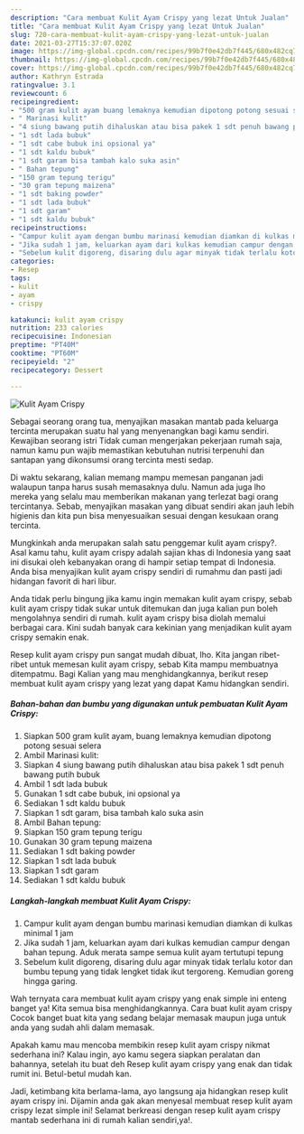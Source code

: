 ```yaml
---
description: "Cara membuat Kulit Ayam Crispy yang lezat Untuk Jualan"
title: "Cara membuat Kulit Ayam Crispy yang lezat Untuk Jualan"
slug: 720-cara-membuat-kulit-ayam-crispy-yang-lezat-untuk-jualan
date: 2021-03-27T15:37:07.020Z
image: https://img-global.cpcdn.com/recipes/99b7f0e42db7f445/680x482cq70/kulit-ayam-crispy-foto-resep-utama.jpg
thumbnail: https://img-global.cpcdn.com/recipes/99b7f0e42db7f445/680x482cq70/kulit-ayam-crispy-foto-resep-utama.jpg
cover: https://img-global.cpcdn.com/recipes/99b7f0e42db7f445/680x482cq70/kulit-ayam-crispy-foto-resep-utama.jpg
author: Kathryn Estrada
ratingvalue: 3.1
reviewcount: 6
recipeingredient:
- "500 gram kulit ayam buang lemaknya kemudian dipotong potong sesuai selera"
- " Marinasi kulit"
- "4 siung bawang putih dihaluskan atau bisa pakek 1 sdt penuh bawang putih bubuk"
- "1 sdt lada bubuk"
- "1 sdt cabe bubuk ini opsional ya"
- "1 sdt kaldu bubuk"
- "1 sdt garam bisa tambah kalo suka asin"
- " Bahan tepung"
- "150 gram tepung terigu"
- "30 gram tepung maizena"
- "1 sdt baking powder"
- "1 sdt lada bubuk"
- "1 sdt garam"
- "1 sdt kaldu bubuk"
recipeinstructions:
- "Campur kulit ayam dengan bumbu marinasi kemudian diamkan di kulkas minimal 1 jam"
- "Jika sudah 1 jam, keluarkan ayam dari kulkas kemudian campur dengan bahan tepung. Aduk merata sampe semua kulit ayam tertutupi tepung"
- "Sebelum kulit digoreng, disaring dulu agar minyak tidak terlalu kotor dan bumbu tepung yang tidak lengket tidak ikut tergoreng. Kemudian goreng hingga garing."
categories:
- Resep
tags:
- kulit
- ayam
- crispy

katakunci: kulit ayam crispy 
nutrition: 233 calories
recipecuisine: Indonesian
preptime: "PT40M"
cooktime: "PT60M"
recipeyield: "2"
recipecategory: Dessert

---
```



![Kulit Ayam Crispy](https://img-global.cpcdn.com/recipes/99b7f0e42db7f445/680x482cq70/kulit-ayam-crispy-foto-resep-utama.jpg)

Sebagai seorang orang tua, menyajikan masakan mantab pada keluarga tercinta merupakan suatu hal yang menyenangkan bagi kamu sendiri. Kewajiban seorang istri Tidak cuman mengerjakan pekerjaan rumah saja, namun kamu pun wajib memastikan kebutuhan nutrisi terpenuhi dan santapan yang dikonsumsi orang tercinta mesti sedap.

Di waktu  sekarang, kalian memang mampu memesan panganan jadi walaupun tanpa harus susah memasaknya dulu. Namun ada juga lho mereka yang selalu mau memberikan makanan yang terlezat bagi orang tercintanya. Sebab, menyajikan masakan yang dibuat sendiri akan jauh lebih higienis dan kita pun bisa menyesuaikan sesuai dengan kesukaan orang tercinta. 



Mungkinkah anda merupakan salah satu penggemar kulit ayam crispy?. Asal kamu tahu, kulit ayam crispy adalah sajian khas di Indonesia yang saat ini disukai oleh kebanyakan orang di hampir setiap tempat di Indonesia. Anda bisa menyajikan kulit ayam crispy sendiri di rumahmu dan pasti jadi hidangan favorit di hari libur.

Anda tidak perlu bingung jika kamu ingin memakan kulit ayam crispy, sebab kulit ayam crispy tidak sukar untuk ditemukan dan juga kalian pun boleh mengolahnya sendiri di rumah. kulit ayam crispy bisa diolah memalui berbagai cara. Kini sudah banyak cara kekinian yang menjadikan kulit ayam crispy semakin enak.

Resep kulit ayam crispy pun sangat mudah dibuat, lho. Kita jangan ribet-ribet untuk memesan kulit ayam crispy, sebab Kita mampu membuatnya ditempatmu. Bagi Kalian yang mau menghidangkannya, berikut resep membuat kulit ayam crispy yang lezat yang dapat Kamu hidangkan sendiri.

<!--inarticleads1-->

##### Bahan-bahan dan bumbu yang digunakan untuk pembuatan Kulit Ayam Crispy:

1. Siapkan 500 gram kulit ayam, buang lemaknya kemudian dipotong potong sesuai selera
1. Ambil  Marinasi kulit:
1. Siapkan 4 siung bawang putih dihaluskan atau bisa pakek 1 sdt penuh bawang putih bubuk
1. Ambil 1 sdt lada bubuk
1. Gunakan 1 sdt cabe bubuk, ini opsional ya
1. Sediakan 1 sdt kaldu bubuk
1. Siapkan 1 sdt garam, bisa tambah kalo suka asin
1. Ambil  Bahan tepung:
1. Siapkan 150 gram tepung terigu
1. Gunakan 30 gram tepung maizena
1. Sediakan 1 sdt baking powder
1. Siapkan 1 sdt lada bubuk
1. Siapkan 1 sdt garam
1. Sediakan 1 sdt kaldu bubuk




<!--inarticleads2-->

##### Langkah-langkah membuat Kulit Ayam Crispy:

1. Campur kulit ayam dengan bumbu marinasi kemudian diamkan di kulkas minimal 1 jam
1. Jika sudah 1 jam, keluarkan ayam dari kulkas kemudian campur dengan bahan tepung. Aduk merata sampe semua kulit ayam tertutupi tepung
1. Sebelum kulit digoreng, disaring dulu agar minyak tidak terlalu kotor dan bumbu tepung yang tidak lengket tidak ikut tergoreng. Kemudian goreng hingga garing.




Wah ternyata cara membuat kulit ayam crispy yang enak simple ini enteng banget ya! Kita semua bisa menghidangkannya. Cara buat kulit ayam crispy Cocok banget buat kita yang sedang belajar memasak maupun juga untuk anda yang sudah ahli dalam memasak.

Apakah kamu mau mencoba membikin resep kulit ayam crispy nikmat sederhana ini? Kalau ingin, ayo kamu segera siapkan peralatan dan bahannya, setelah itu buat deh Resep kulit ayam crispy yang enak dan tidak rumit ini. Betul-betul mudah kan. 

Jadi, ketimbang kita berlama-lama, ayo langsung aja hidangkan resep kulit ayam crispy ini. Dijamin anda gak akan menyesal membuat resep kulit ayam crispy lezat simple ini! Selamat berkreasi dengan resep kulit ayam crispy mantab sederhana ini di rumah kalian sendiri,ya!.

